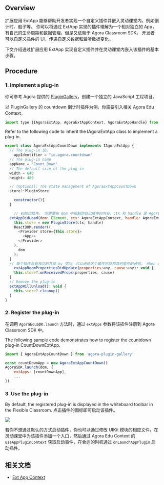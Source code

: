 ## Overview

扩展应用 ExtApp 能够帮助开发者实现一个自定义插件并嵌入灵动课堂内，例如倒计时、骰子等。 你可以将通过 ExtApp 实现的插件理解为一个相对独立的 App，有自己的生命周期和数据管理，但是又依赖于 Agora Classroom SDK。 开发者可以自定义插件的 UI，传递自定义数据和监听数据变化。

下文介绍通过扩展应用 ExtApp 实现自定义插件并在灵动课堂内嵌入该插件的基本步骤。

## Procedure

### 1. Implement a plug-in

你可参考 Agora 提供的 [PluginGallery](https://github.com/AgoraIO-Community/CloudClass-Desktop/tree/dev/apaas/1.1.0/packages/agora-plugin-gallery)，创建一个独立的 JavaScript 工程项目。

以 PluginGallery 的 countdown 倒计时插件为例，你需要引入相关 Agora Edu Context。

```javascript
import type {IAgoraExtApp, AgoraExtAppContext, AgoraExtAppHandle} from 'agora-edu-core'
```

Refer to the following code to inherit the IAgoraExtApp class to implement a plug-in.

```javascript
export class AgoraExtAppCountDown implements IAgoraExtApp {
  // The plug-in ID. 
    appIdentifier = "io.agora.countdown"
  // The plug-in name
  appName = "Count Down"
  // The default size of the plug-in
  width = 640
  height= 480

  // (Optional) The state management of AgoraExtAppCountDown
  store?:PluginStore

    constructor(){
  }

    // 初始化插件。 你需要在 dom 中绘制你自己插件的内容，ctx 和 handle 是 Agora 提供的 Edu Context，提供插件相关能力
  extAppDidLoad(dom: Element, ctx: AgoraExtAppContext, handle: AgoraExtAppHandle): void {
    this.store = new PluginStore(ctx, handle)
    ReactDOM.render((
      <Provider store={this.store}>
        <App/>
      </Provider>
    ),
      dom
    );
  }
  // 每个插件具有独立的共享 kv 空间，可以通过这个属性完成和其他插件的通信。 When a plug-in updates its properties, other clients that have registered the plug-in will receive this callback. 
    extAppRoomPropertiesDidUpdate(properties:any, cause:any): void {
    this.store?.onReceivedProps(properties, cause)
  }
  // Remove the plug-in
  extAppWillUnload(): void {
    this.store?.cleanup()
  }
}
```

### 2. Register the plug-in

在调用 `AgoraEduSDK.launch` 方法时，通过 `extApps` 参数将该插件注册到 Agora Classroom SDK 中。

The following sample code demonstrates how to register the countdown plug-in CountDownExtApp.

```javascript
import { AgoraExtAppCountDown } from 'agora-plugin-gallery'

const countDownApp = new AgoraExtAppCountDown()
AgoraSDK.launch(dom, {
	extApps: [countDownApp],
	...
})
```

### 3. Use the plug-in

By default, the registered plug-in is displayed in the whiteboard toolbar in the Flexible Classroom. 点击插件的图标即可启动该插件。

![](https://web-cdn.agora.io/docs-files/1619755145025)

若你不想通过默认的方式启动插件，你也可以通过修改 UIKit 模块的相应文件，在灵动课堂中为该插件添加一个入口，然后通过 Agora Edu Context 的 `useAppPluginContext` 获取启动事件，在合适的时机通过 `onLaunchAppPlugin` 启动插件。

## 相关文档

- [Ext App Context]()